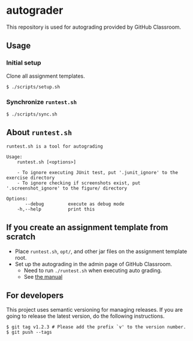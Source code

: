 # autograder

This repository is used for autograding provided by GitHub Classroom.

## Usage

### Initial setup

Clone all assignment templates.

```shell
$ ./scripts/setup.sh
```

### Synchronize `runtest.sh`

```
$ ./scripts/sync.sh
```

## About `runtest.sh`

```
runtest.sh is a tool for autograding

Usage:
    runtest.sh [<options>]

    - To ignore executing JUnit test, put '.junit_ignore' to the exercise directory
    - To ignore checking if screenshots exist, put '.screenshot_ignore' to the figure/ directory

Options:
       --debug         execute as debug mode
    -h,--help          print this
```

## If you create an assignment template from scratch

- Place `runtest.sh`, `opt/`, and other jar files on the assignment template root.
- Set up the autograding in the admin page of GitHub Classroom.
  - Need to run `./runtest.sh` when executing auto grading.
  - See [the manual](https://docs.github.com/en/free-pro-team@latest/education/manage-coursework-with-github-classroom/use-autograding)


## For developers

This project uses semantic versioning for managing releases. If you are going to release the latest version, do the following instructions.

```shell
$ git tag v1.2.3 # Please add the prefix `v' to the version number.
$ git push --tags
```
